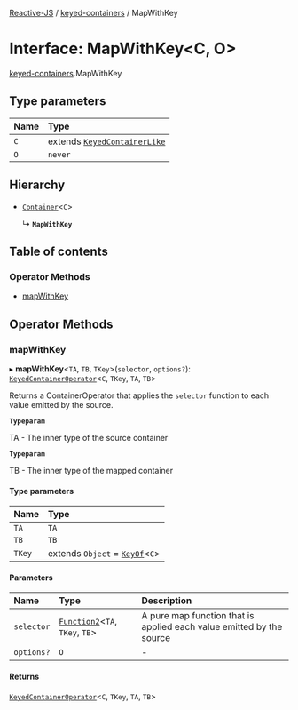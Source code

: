 [Reactive-JS](../README.md) / [keyed-containers](../modules/keyed_containers.md) / MapWithKey

# Interface: MapWithKey<C, O\>

[keyed-containers](../modules/keyed_containers.md).MapWithKey

## Type parameters

| Name | Type |
| :------ | :------ |
| `C` | extends [`KeyedContainerLike`](keyed_containers.KeyedContainerLike.md) |
| `O` | `never` |

## Hierarchy

- [`Container`](containers.Container.md)<`C`\>

  ↳ **`MapWithKey`**

## Table of contents

### Operator Methods

- [mapWithKey](keyed_containers.MapWithKey.md#mapwithkey)

## Operator Methods

### mapWithKey

▸ **mapWithKey**<`TA`, `TB`, `TKey`\>(`selector`, `options?`): [`KeyedContainerOperator`](../modules/keyed_containers.md#keyedcontaineroperator)<`C`, `TKey`, `TA`, `TB`\>

Returns a ContainerOperator that applies the `selector` function to each
value emitted by the source.

**`Typeparam`**

TA - The inner type of the source container

**`Typeparam`**

TB - The inner type of the mapped container

#### Type parameters

| Name | Type |
| :------ | :------ |
| `TA` | `TA` |
| `TB` | `TB` |
| `TKey` | extends `Object` = [`KeyOf`](../modules/keyed_containers.md#keyof)<`C`\> |

#### Parameters

| Name | Type | Description |
| :------ | :------ | :------ |
| `selector` | [`Function2`](../modules/functions.md#function2)<`TA`, `TKey`, `TB`\> | A pure map function that is applied each value emitted by the source |
| `options?` | `O` | - |

#### Returns

[`KeyedContainerOperator`](../modules/keyed_containers.md#keyedcontaineroperator)<`C`, `TKey`, `TA`, `TB`\>

